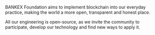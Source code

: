 BANKEX Foundation aims to implement blockchain into our everyday practice, making the world a more open, transparent and honest place.

All our engineering is open-source, as we invite the community to participate, develop our technology and find new ways to apply it.
 
